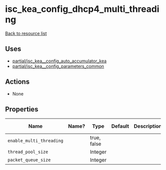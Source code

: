 # isc_kea_config_dhcp4_multi_threading

[Back to resource list](../README.md#resources)

## Uses

- [partial/isc_kea__config_auto_accumulator_kea](partial/isc_kea__config_auto_accumulator_kea.md)
- [partial/isc_kea__config_parameters_common](partial/isc_kea__config_parameters_common.md)

## Actions

- None

## Properties

| Name                     | Name? | Type        | Default | Description | Allowed Values |
| ------------------------ | ----- | ----------- | ------- | ----------- | -------------- |
| `enable_multi_threading` |       | true, false |         |             |                |
| `thread_pool_size`       |       | Integer     |         |             |                |
| `packet_queue_size`      |       | Integer     |         |             |                |
